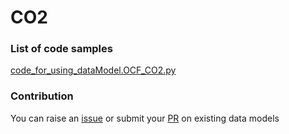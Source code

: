 # CO2

### List of code samples 

<!-- 50-List of code -->

<!-- [code entry](link) -->
[code_for_using_dataModel.OCF_CO2.py](https://github.com/smart-data-models/dataModel.OCF/blob/master/CO2/code/code_for_using_dataModel.OCF_CO2.py)


<!-- /50-List of code -->

### Contribution
You can raise an [issue](https://github.com/smart-data-models/dataModel.OCF/issues) or submit your [PR](https://github.com/smart-data-models/dataModel.OCF/pulls) on existing data models
